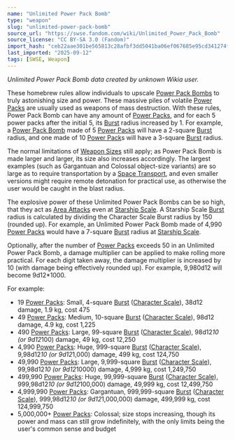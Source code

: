 ```yaml
---
name: "Unlimited Power Pack Bomb"
type: "weapon"
slug: "unlimited-power-pack-bomb"
source_url: "https://swse.fandom.com/wiki/Unlimited_Power_Pack_Bomb"
source_license: "CC BY-SA 3.0 (Fandom)"
import_hash: "ceb22aae301be565813c28afbf3dd5041ba06ef067685e95cd341274f548de12"
last_imported: "2025-09-12"
tags: [SWSE, Weapon]
---
```

*Unlimited Power Pack Bomb data created by unknown Wikia user.*

These homebrew rules allow individuals to upscale [Power Pack Bombs](https://swse.fandom.com/wiki/Power_Pack_Bombs) to truly astonishing size and power. These massive piles of volatile [Power Packs](https://swse.fandom.com/wiki/Power_Packs) are usually used as weapons of mass destruction. With these rules, Power Pack Bomb can have any amount of [Power Packs](https://swse.fandom.com/wiki/Power_Packs), and for each 5 power packs after the initial 5, its [Burst](https://swse.fandom.com/wiki/Burst) radius increased by 1. For example, a [Power Pack Bomb](https://swse.fandom.com/wiki/Power_Pack_Bomb) made of 5 [Power Packs](https://swse.fandom.com/wiki/Power_Packs) will have a 2-square [Burst](https://swse.fandom.com/wiki/Burst) radius, and one made of 10 [Power Pack](https://swse.fandom.com/wiki/Power_Pack)s will have a 3-square [Burst](https://swse.fandom.com/wiki/Burst) radius.

The normal limitations of [Weapon Sizes](https://swse.fandom.com/wiki/Weapon_Sizes) still apply; as Power Pack Bomb is made larger and larger, its size also increases accordingly. The largest examples (such as Gargantuan and Colossal object-size variants) are so large as to require transportation by a [Space Transport](https://swse.fandom.com/wiki/Space_Transport), and even smaller versions might require remote detonation for practical use, as otherwise the user would be caught in the blast radius.

The explosive power of these Unlimited Power Pack Bombs can be so high, that they act as [Area Attacks](https://swse.fandom.com/wiki/Area_Attacks) even at [Starship Scale](https://swse.fandom.com/wiki/Starship_Scale). A Starship Scale [Burst](https://swse.fandom.com/wiki/Burst) radius is calculated by dividing the Character Scale Burst radius by 150 (rounded up). For example, an Unlimited Power Pack Bomb made of 4,990 [Power Packs](https://swse.fandom.com/wiki/Power_Packs) would have a 7-square [Burst](https://swse.fandom.com/wiki/Burst) radius at [Starship Scale](https://swse.fandom.com/wiki/Starship_Scale).

Optionally, after the number of [Power Packs](https://swse.fandom.com/wiki/Power_Packs) exceeds 50 in an Unlimited Power Pack Bomb, a damage multiplier can be applied to make rolling more practical. For each digit taken away, the damage multiplier is increased by 10 (with damage being effectively rounded up). For example, 9,980d12 will become 9d12*1000.

For example:
- 19 [Power Packs](https://swse.fandom.com/wiki/Power_Packs): Small, 4-square [Burst](https://swse.fandom.com/wiki/Burst) ([Character Scale](https://swse.fandom.com/wiki/Character_Scale)), 38d12 damage, 1.9 kg, cost 475
- 49 [Power Packs](https://swse.fandom.com/wiki/Power_Packs): Medium, 10-square [Burst](https://swse.fandom.com/wiki/Burst) ([Character Scale](https://swse.fandom.com/wiki/Character_Scale)), 98d12 damage, 4.9 kg, cost 1,225
- 490 [Power Packs](https://swse.fandom.com/wiki/Power_Packs): Large, 99-square [Burst](https://swse.fandom.com/wiki/Burst) ([Character Scale](https://swse.fandom.com/wiki/Character_Scale)), 98d12*10 (or 9d12*100) damage, 49 kg, cost 12,250
- 4,990 [Power Packs](https://swse.fandom.com/wiki/Power_Packs): Huge, 999-square [Burst](https://swse.fandom.com/wiki/Burst) ([Character Scale](https://swse.fandom.com/wiki/Character_Scale)), 9,98d12*10 (or 9d12*1,000) damage, 499 kg, cost 124,750
- 49,990 [Power Packs](https://swse.fandom.com/wiki/Power_Packs): Large, 9,999-square [Burst](https://swse.fandom.com/wiki/Burst) ([Character Scale](https://swse.fandom.com/wiki/Character_Scale)), 99,98d12*10 (or 9d12*10000) damage, 4,999 kg, cost 1,249,750
- 499,990 [Power Packs](https://swse.fandom.com/wiki/Power_Packs): Huge, 99,999-square [Burst](https://swse.fandom.com/wiki/Burst) ([Character Scale](https://swse.fandom.com/wiki/Character_Scale)), 999,98d12*10 (or 9d12*100,000) damage, 49,999 kg, cost 12,499,750
- 4,999,990 [Power Packs](https://swse.fandom.com/wiki/Power_Packs): Gargantuan, 999,999-square [Burst](https://swse.fandom.com/wiki/Burst) ([Character Scale](https://swse.fandom.com/wiki/Character_Scale)), 999,98d12*10 (or 9d12*1,000,000) damage, 499,999 kg, cost 124,999,750
- 5,000,000+ [Power Packs](https://swse.fandom.com/wiki/Power_Packs): Colossal; size stops increasing, though its power and mass can still grow indefinitely, with the only limits being the user's common sense and budget